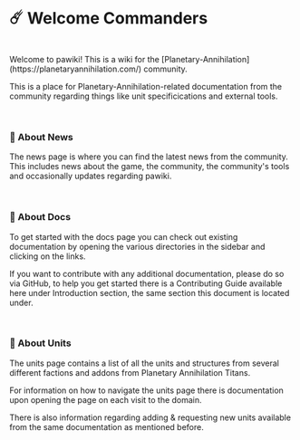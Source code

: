# ☄️ Welcome Commanders

<br>
Welcome to pawiki! This is a wiki for the [Planetary-Annihilation](https://planetaryannihilation.com/) community.

This is a place for Planetary-Annihilation-related documentation from the community regarding things like unit specificications and external tools.

<br>

### 📰 About News

The news page is where you can find the latest news from the community.
This includes news about the game, the community, the community's tools and occasionally updates regarding pawiki.

<br>

### 📄 About Docs


To get started with the docs page you can check out existing documentation by opening the various directories in the sidebar and clicking on the links.

If you want to contribute with any additional documentation, please do so via GitHub, to help you get started there is a Contributing Guide available here under Introduction section, the same section this document is located under.

<br>

### 🤖 About Units

The units page contains a list of all the units and structures from several different factions and addons from Planetary Annihilation Titans.

For information on how to navigate the units page there is documentation upon opening the page on each visit to the domain.

There is also information regarding adding & requesting new units available from the same documentation as mentioned before.
